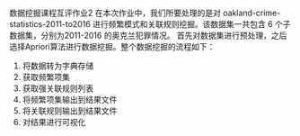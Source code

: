 #
数据挖掘课程互评作业2
在本次作业中，我们所要处理的是对 oakland-crime-statistics-2011-to2016 进行频繁模式和关联规则挖掘。该数据集一共包含 6 个子数据集，分别为2011-2016 的奥克兰犯罪情况。
首先对数据集进行预处理，之后选择Apriori算法进行数据挖掘。整个数据挖掘的流程如下：
1. 将数据转为字典存储
2. 获取频繁项集
3. 获取强关联规则列表
4. 将频繁项集输出到结果文件
5. 将关联规则输出到结果文件
6. 对结果进行可视化
